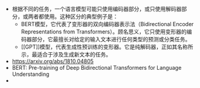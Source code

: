 - 根据不同的任务，一个语言模型可能只使用编码器部分，或只使用解码器部分，或两者都使用。这种区分的典型例子是：
	- BERT模型，它代表了变形器的双向编码器表示法（Bidirectional Encoder Representations from Transformers）。顾名思义，它只使用变形器的编码器部分，它最擅长对给定的输入文本进行任何类型的预测或分类任务。
	- [[GPT]]模型，代表生成性预训练的变形器。它是纯解码器，正如其名称所示，最适合于涉及生成新文本的任务。
- https://arxiv.org/abs/1810.04805
- BERT: Pre-training of Deep Bidirectional Transformers for Language Understanding
-